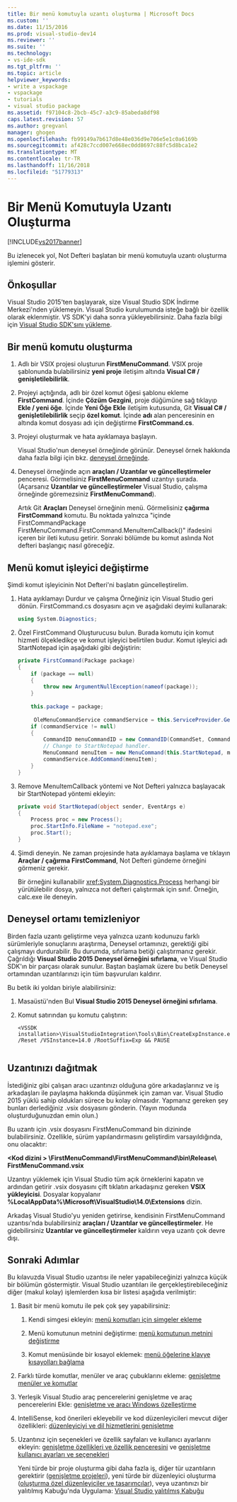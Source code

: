 ```yaml
---
title: Bir menü komutuyla uzantı oluşturma | Microsoft Docs
ms.custom: ''
ms.date: 11/15/2016
ms.prod: visual-studio-dev14
ms.reviewer: ''
ms.suite: ''
ms.technology:
- vs-ide-sdk
ms.tgt_pltfrm: ''
ms.topic: article
helpviewer_keywords:
- write a vspackage
- vspackage
- tutorials
- visual studio package
ms.assetid: f97104c8-2bcb-45c7-a3c9-85abeda8df98
caps.latest.revision: 57
ms.author: gregvanl
manager: ghogen
ms.openlocfilehash: fb99149a7b617d8e48e036d9e706e5e1c0a6169b
ms.sourcegitcommit: af428c7ccd007e668ec0dd8697c88fc5d8bca1e2
ms.translationtype: MT
ms.contentlocale: tr-TR
ms.lasthandoff: 11/16/2018
ms.locfileid: "51779313"
---
```

# <a name="creating-an-extension-with-a-menu-command"></a>Bir Menü Komutuyla Uzantı Oluşturma
[!INCLUDE[vs2017banner](../includes/vs2017banner.md)]

Bu izlenecek yol, Not Defteri başlatan bir menü komutuyla uzantı oluşturma işlemini gösterir.  
  
## <a name="prerequisites"></a>Önkoşullar  
 Visual Studio 2015'ten başlayarak, size Visual Studio SDK İndirme Merkezi'nden yüklemeyin. Visual Studio kurulumunda isteğe bağlı bir özellik olarak eklenmiştir. VS SDK'yi daha sonra yükleyebilirsiniz. Daha fazla bilgi için [Visual Studio SDK'sını yükleme](../extensibility/installing-the-visual-studio-sdk.md).  
  
## <a name="creating-a-menu-command"></a>Bir menü komutu oluşturma  
  
1.  Adlı bir VSIX projesi oluşturun **FirstMenuCommand**. VSIX proje şablonunda bulabilirsiniz **yeni proje** iletişim altında **Visual C# / genişletilebilirlik**.  
  
2.  Projeyi açtığında, adlı bir özel komut öğesi şablonu ekleme **FirstCommand**. İçinde **Çözüm Gezgini**, proje düğümüne sağ tıklayıp **Ekle / yeni öğe**. İçinde **Yeni Öğe Ekle** iletişim kutusunda, Git **Visual C# / genişletilebilirlik** seçip **özel komut**. İçinde **adı** alan penceresinin en altında komut dosyası adı için değiştirme **FirstCommand.cs**.  
  
3.  Projeyi oluşturmak ve hata ayıklamaya başlayın.  
  
     Visual Studio'nun deneysel örneğinde görünür. Deneysel örnek hakkında daha fazla bilgi için bkz. [deneysel örneğinde](../extensibility/the-experimental-instance.md).  
  
4.  Deneysel örneğinde açın **araçları / Uzantılar ve güncelleştirmeler** penceresi. Görmelisiniz **FirstMenuCommand** uzantıyı şurada. (Açarsanız **Uzantılar ve güncelleştirmeler** Visual Studio, çalışma örneğinde göremezsiniz **FirstMenuCommand**).  
  
     Artık Git **Araçları** Deneysel örneğinin menü. Görmelisiniz **çağırma FirstCommand** komutu. Bu noktada yalnızca "içinde FirstCommandPackage FirstMenuCommand.FirstCommand.MenuItemCallback()" ifadesini içeren bir ileti kutusu getirir. Sonraki bölümde bu komut aslında Not defteri başlangıç nasıl göreceğiz.  
  
## <a name="changing-the-menu-command-handler"></a>Menü komut işleyici değiştirme  
 Şimdi komut işleyicinin Not Defteri'ni başlatın güncelleştirelim.  
  
1.  Hata ayıklamayı Durdur ve çalışma Örneğiniz için Visual Studio geri dönün. FirstCommand.cs dosyasını açın ve aşağıdaki deyimi kullanarak:  
  
    ```csharp  
    using System.Diagnostics;  
    ```  
  
2.  Özel FirstCommand Oluşturucusu bulun. Burada komutu için komut hizmeti ölçekledikçe ve komut işleyici belirtilen budur. Komut işleyici adı StartNotepad için aşağıdaki gibi değiştirin:  
  
    ```csharp  
    private FirstCommand(Package package)  
    {  
        if (package == null)  
        {  
            throw new ArgumentNullException(nameof(package));  
        }  
  
        this.package = package;  
  
         OleMenuCommandService commandService = this.ServiceProvider.GetService(typeof(IMenuCommandService)) as OleMenuCommandService;  
        if (commandService != null)  
        {  
            CommandID menuCommandID = new CommandID(CommandSet, CommandId);  
            // Change to StartNotepad handler.  
            MenuCommand menuItem = new MenuCommand(this.StartNotepad, menuCommandID);  
            commandService.AddCommand(menuItem);  
        }  
    }  
    ```  
  
3.  Remove MenuItemCallback yöntemi ve Not Defteri yalnızca başlayacak bir StartNotepad yöntemi ekleyin:  
  
    ```csharp  
    private void StartNotepad(object sender, EventArgs e)  
    {  
        Process proc = new Process();  
        proc.StartInfo.FileName = "notepad.exe";  
        proc.Start();  
    }  
    ```  
  
4.  Şimdi deneyin. Ne zaman projesinde hata ayıklamaya başlama ve tıklayın **Araçlar / çağırma FirstCommand**, Not Defteri gündeme örneğini görmeniz gerekir.  
  
     Bir örneğini kullanabilir <xref:System.Diagnostics.Process> herhangi bir yürütülebilir dosya, yalnızca not defteri çalıştırmak için sınıf. Örneğin, calc.exe ile deneyin.  
  
## <a name="cleaning-up-the-experimental-environment"></a>Deneysel ortamı temizleniyor  
 Birden fazla uzantı geliştirme veya yalnızca uzantı kodunuzu farklı sürümleriyle sonuçlarını araştırma, Deneysel ortamınızı, gerektiği gibi çalışmayı durdurabilir. Bu durumda, sıfırlama betiği çalıştırmanız gerekir. Çağrıldığı **Visual Studio 2015 Deneysel örneğini sıfırlama**, ve Visual Studio SDK'ın bir parçası olarak sunulur. Baştan başlamak üzere bu betik Deneysel ortamından uzantılarınızı için tüm başvuruları kaldırır.  
  
 Bu betik iki yoldan biriyle alabilirsiniz:  
  
1.  Masaüstü'nden Bul **Visual Studio 2015 Deneysel örneğini sıfırlama**.  
  
2.  Komut satırından şu komutu çalıştırın:  
  
    ```  
    <VSSDK installation>\VisualStudioIntegration\Tools\Bin\CreateExpInstance.exe /Reset /VSInstance=14.0 /RootSuffix=Exp && PAUSE  
  
    ```  
  
## <a name="deploying-your-extension"></a>Uzantınızı dağıtmak  
 İstediğiniz gibi çalışan aracı uzantınızı olduğuna göre arkadaşlarınız ve iş arkadaşları ile paylaşma hakkında düşünmek için zaman var. Visual Studio 2015 yüklü sahip oldukları sürece bu kolay olmasıdır. Yapmanız gereken şey bunları derlediğiniz .vsix dosyasını gönderin. (Yayın modunda oluşturduğunuzdan emin olun.)  
  
 Bu uzantı için .vsix dosyasını FirstMenuCommand bin dizininde bulabilirsiniz. Özellikle, sürüm yapılandırmasını geliştirdim varsayıldığında, onu olacaktır:  
  
 **\<Kod dizini > \FirstMenuCommand\FirstMenuCommand\bin\Release\ FirstMenuCommand.vsix**  
  
 Uzantıyı yüklemek için Visual Studio tüm açık örneklerini kapatın ve ardından getirir .vsix dosyasını çift tıklatın arkadaşınız gereken **VSIX yükleyicisi**. Dosyalar kopyalanır **%LocalAppData%\Microsoft\VisualStudio\14.0\Extensions** dizin.  
  
 Arkadaş Visual Studio'yu yeniden getirirse, kendisinin FirstMenuCommand uzantısı'nda bulabilirsiniz **araçları / Uzantılar ve güncelleştirmeler**. He gidebilirsiniz **Uzantılar ve güncelleştirmeler** kaldırın veya uzantı çok devre dışı.  
  
## <a name="next-steps"></a>Sonraki Adımlar  
 Bu kılavuzda Visual Studio uzantısı ile neler yapabileceğinizi yalnızca küçük bir bölümün göstermiştir. Visual Studio uzantıları ile gerçekleştirebileceğiniz diğer (makul kolay) işlemlerden kısa bir listesi aşağıda verilmiştir:  
  
1. Basit bir menü komutu ile pek çok şey yapabilirsiniz:  
  
   1.  Kendi simgesi ekleyin: [menü komutları için simgeler ekleme](../extensibility/adding-icons-to-menu-commands.md)  
  
   2.  Menü komutunun metnini değiştirme: [menü komutunun metnini değiştirme](../extensibility/changing-the-text-of-a-menu-command.md)  
  
   3.  Komut menüsünde bir kısayol eklemek: [menü öğelerine klavye kısayolları bağlama](../extensibility/binding-keyboard-shortcuts-to-menu-items.md)  
  
2. Farklı türde komutlar, menüler ve araç çubuklarını ekleme: [genişletme menüler ve komutlar](../extensibility/extending-menus-and-commands.md)  
  
3. Yerleşik Visual Studio araç pencerelerini genişletme ve araç pencerelerini Ekle: [genişletme ve aracı Windows özelleştirme](../extensibility/extending-and-customizing-tool-windows.md)  
  
4. IntelliSense, kod önerileri ekleyebilir ve kod düzenleyicileri mevcut diğer özellikleri: [düzenleyiciyi ve dil hizmetlerini genişletme](../extensibility/extending-the-editor-and-language-services.md)  
  
5. Uzantınız için seçenekleri ve özellik sayfaları ve kullanıcı ayarlarını ekleyin: [genişletme özellikleri ve özellik penceresini](../extensibility/extending-properties-and-the-property-window.md) ve [genişletme kullanıcı ayarları ve seçenekleri](../extensibility/extending-user-settings-and-options.md)  
  
   Yeni türde bir proje oluşturma gibi daha fazla iş, diğer tür uzantıların gerektirir ([genişletme projeleri](../extensibility/extending-projects.md)), yeni türde bir düzenleyici oluşturma ([oluşturma özel düzenleyiciler ve tasarımcılar](../extensibility/creating-custom-editors-and-designers.md)), veya uzantınızı bir yalıtılmış Kabuğu'nda Uygulama: [Visual Studio yalıtılmış Kabuğu](../extensibility/visual-studio-isolated-shell.md)

